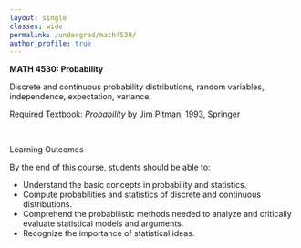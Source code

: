 ```yaml
---
layout: single
classes: wide
permalink: /undergrad/math4530/
author_profile: true
---
```


**MATH 4530: Probability**

Discrete and continuous probability distributions, random variables, independence, expectation, variance.

Required Textbook: *Probability* by Jim Pitman, 1993, Springer

<br/>

Learning Outcomes

By the end of this course, students should be able to:
  - Understand the basic concepts in probability and statistics.
  - Compute probabilities and statistics of discrete and continuous distributions.
  - Comprehend the probabilistic methods needed to analyze and critically evaluate statistical models and arguments.
  - Recognize the importance of statistical ideas.
